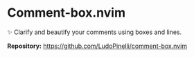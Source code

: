 # Comment-box.nvim

✨ Clarify and beautify your comments using boxes and lines.

**Repository:** <https://github.com/LudoPinelli/comment-box.nvim>
